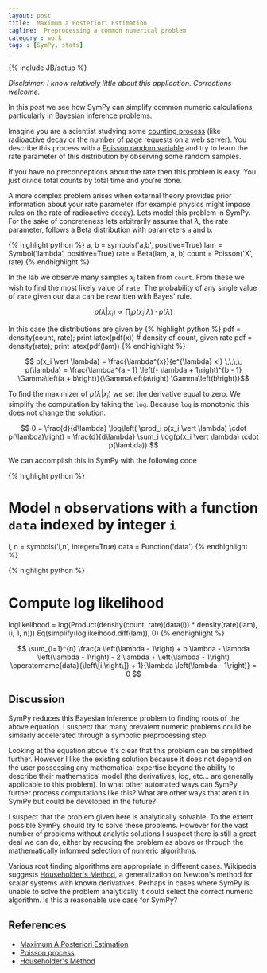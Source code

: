 ```yaml
---
layout: post
title:  Maximum a Posteriori Estimation 
tagline:  Preprocessing a common numerical problem
category : work 
tags : [SymPy, stats]
---
```

{% include JB/setup %}

*Disclaimer:  I know relatively little about this application.  Corrections welcome.*

In this post we see how SymPy can simplify common numeric calculations, particularly in Bayesian inference problems.

Imagine you are a scientist studying some [counting process](http://en.wikipedia.org/wiki/Poisson_process) (like radioactive decay or the number of page requests on a web server).  You describe this process with a [Poisson random variable](http://en.wikipedia.org/wiki/Poisson_distribution) and try to learn the rate parameter of this distribution by observing some random samples.

If you have no preconceptions about the rate then this problem is easy.  You just divide total counts by total time and you're done.

A more complex problem arises when external theory provides prior information
about your rate parameter (for example physics might impose rules on the rate
of radioactive decay).  Lets model this problem in SymPy.  For the sake of
concreteness lets arbitrarily assume that $\lambda$, the rate parameter, follows a Beta distribution with parameters `a` and `b`.

{% highlight python %}
a, b = symbols('a,b', positive=True)
lam = Symbol('lambda', positive=True)
rate = Beta(lam, a, b)
count = Poisson('X', rate)
{% endhighlight %}

In the lab we observe many samples $x_i$ taken from `count`.  From these we wish to find the most likely value of `rate`.  The probability of any single value of `rate` given our data can be rewritten with Bayes' rule.

$$ p(\lambda \vert x_i) \propto \prod_i p(x_i \vert \lambda) \cdot p(\lambda) $$

In this case the distributions are given by 
{% highlight python %}
pdf = density(count, rate);  print latex(pdf(x))  # density of count, given rate
pdf = density(rate);         print latex(pdf(lam))
{% endhighlight %}

$$ p(x_i \vert \lambda) = \frac{\lambda^{x}}{e^{\lambda} x!} \;\;\;\;
p(\lambda) = \frac{\lambda^{a - 1} \left(- \lambda + 1\right)^{b - 1} \Gamma\left(a +   b\right)}{\Gamma\left(a\right) \Gamma\left(b\right)}$$ 

To find the maximizer of $p(\lambda \vert x_i)$ we set the derivative equal to zero.  We simplify the computation by taking the `log`.  Because `log` is monotonic this does not change the solution.

$$ 0 = \frac{d}{d\lambda} \log\left( \prod_i p(x_i \vert \lambda) \cdot                 p(\lambda)\right) =
\frac{d}{d\lambda} \sum_i \log(p(x_i \vert \lambda) \cdot p(\lambda)) $$

We can accomplish this in SymPy with the following code


{% highlight python %}
# Model `n` observations with a function `data` indexed by integer `i`
i, n = symbols('i,n', integer=True)
data = Function('data')
{% endhighlight %}

{% highlight python %}
# Compute log likelihood
loglikelihood = log(Product(density(count, rate)(data(i)) * density(rate)(lam), (i, 1, n)))
Eq(simplify(loglikeihood.diff(lam)), 0)
{% endhighlight %}

$$ \sum_{i=1}^{n} \frac{a \left(\lambda - 1\right) + b \lambda - \lambda                \left(\lambda - 1\right) - 2 \lambda + \left(\lambda - 1\right)                         \operatorname{data}{\left\[i \right\]} + 1}{\lambda \left(\lambda - 1\right)} = 0 $$ 


Discussion
----------

SymPy reduces this Bayesian inference problem to finding roots of the above equation.  I suspect that many prevalent numeric problems could be similarly accelerated through a symbolic preprocessing step.

Looking at the equation above it's clear that this problem can be simplified further.  However I like the existing solution because it does not depend on the user possessing any mathematical expertise beyond the ability to describe their mathematical model (the derivatives, log, etc... are generally applicable to this problem).  In what other automated ways can SymPy further process computations like this?  What are other ways that aren't in SymPy but could be developed in the future?

I suspect that the problem given here is analytically solvable.  To the extent possible SymPy should try to solve these problems.  However for the vast number of problems without analytic solutions I suspect there is still a great deal we can do, either by reducing the problem as above or through the mathematically informed selection of numeric algorithms.

Various root finding algorithms are appropriate in different cases.  Wikipedia suggests [Householder's Method](http://en.wikipedia.org/wiki/Householder%27s_method), a generalization on Newton's method for scalar systems with known derivatives.  Perhaps in cases where SymPy is unable to solve the problem analytically it could select the correct numeric algorithm.  Is this a reasonable use case for SymPy?

References
----------

*   [Maximum A Posteriori Estimation](http://en.wikipedia.org/wiki/Maximum_a_posteriori_estimation)
*   [Poisson process](http://en.wikipedia.org/wiki/Poisson_process)
*   [Householder's Method](http://en.wikipedia.org/wiki/Householder%27s_method) 
